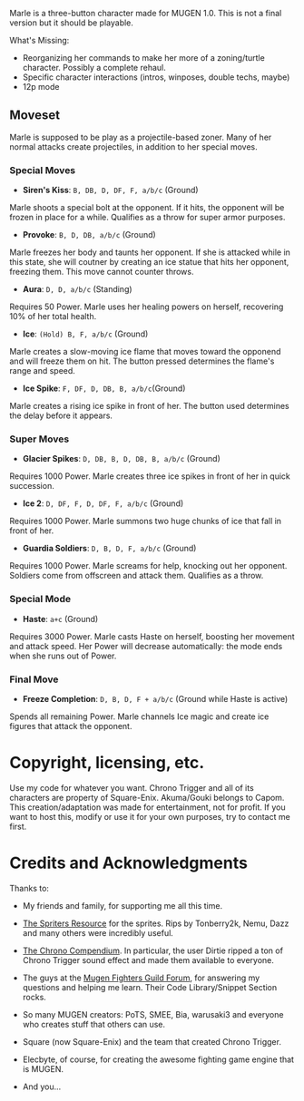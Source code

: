 Marle is a three-button character made for MUGEN 1.0.
This is not a final version but it should be playable.

What's Missing:

- Reorganizing her commands to make her more of a zoning/turtle character. 
Possibly a complete rehaul.
- Specific character interactions (intros, winposes, double techs, maybe)
- 12p mode

## Moveset

Marle is supposed to be play as a projectile-based zoner. Many of her normal
attacks create projectiles, in addition to her special moves.

### Special Moves

- **Siren's Kiss**: `B, DB, D, DF, F, a/b/c` (Ground)

Marle shoots a special bolt at the opponent. If it hits, the opponent will be 
frozen in place for a while. Qualifies as a throw for super armor purposes.

- **Provoke**: `B, D, DB, a/b/c` (Ground)

Marle freezes her body and taunts her opponent. If she is attacked while in this
state, she will coutner by creating an ice statue that hits her opponent, 
freezing them. This move cannot counter throws.

- **Aura**: `D, D, a/b/c` (Standing)

Requires 50 Power. Marle uses her healing powers on herself, recovering 10% of 
her total health.

- **Ice**: `(Hold) B, F, a/b/c` (Ground)

Marle creates a slow-moving ice flame that moves toward the opponend and 
will freeze them on hit. The button pressed determines the flame's range and 
speed.

- **Ice Spike**: `F, DF, D, DB, B, a/b/c`(Ground)

Marle creates a rising ice spike in front of her. The button used determines 
the delay before it appears.

### Super Moves

- **Glacier Spikes**: `D, DB, B, D, DB, B, a/b/c` (Ground)

Requires 1000 Power. Marle creates three ice spikes in front of her in quick 
succession.

- **Ice 2**: `D, DF, F, D, DF, F, a/b/c` (Ground)

Requires 1000 Power. Marle summons two huge chunks of ice that fall in 
front of her.

- **Guardia Soldiers**: `D, B, D, F, a/b/c` (Ground)

Requires 1000 Power. Marle screams for help, knocking out her opponent. 
Soldiers come from offscreen and attack them. Qualifies as a throw.


### Special Mode

- **Haste**: `a+c` (Ground)

Requires 3000 Power. Marle casts Haste on herself, boosting her movement and 
attack speed. Her Power will decrease automatically: the mode ends when she runs
out of Power.

### Final Move

- **Freeze Completion**: `D, B, D, F + a/b/c` (Ground while Haste is active)

Spends all remaining Power. Marle channels Ice magic and create ice figures that
attack the opponent.

# Copyright, licensing, etc.

Use my code for whatever you want. Chrono Trigger and all of its characters are 
property of Square-Enix. Akuma/Gouki belongs to Capom. This creation/adaptation 
was made for entertainment, not for profit. If you want to host this, modify or 
use it for your own purposes, try to contact me first.

# Credits and Acknowledgments 

Thanks to:

- My friends and family, for supporting me all this time.

- [The Spriters Resource](http://www.spriters-resource.com) for the sprites. 
  Rips by Tonberry2k, Nemu, Dazz and many others were incredibly useful.

- [The Chrono Compendium](http://chronocompendium.com). In particular, the user 
  Dirtie ripped a ton of Chrono Trigger sound effect and made them available to 
  everyone.

- The guys at the [Mugen Fighters Guild Forum](http://mugenguild.com/forumx/index.php),
  for answering my questions and helping me learn. Their Code Library/Snippet 
  Section rocks.

- So many MUGEN creators: PoTS, SMEE, Bia, warusaki3 and everyone who creates 
  stuff that others can use.

- Square (now Square-Enix) and the team that created Chrono Trigger.

- Elecbyte, of course, for creating the awesome fighting game engine that is 
  MUGEN.

- And you...
